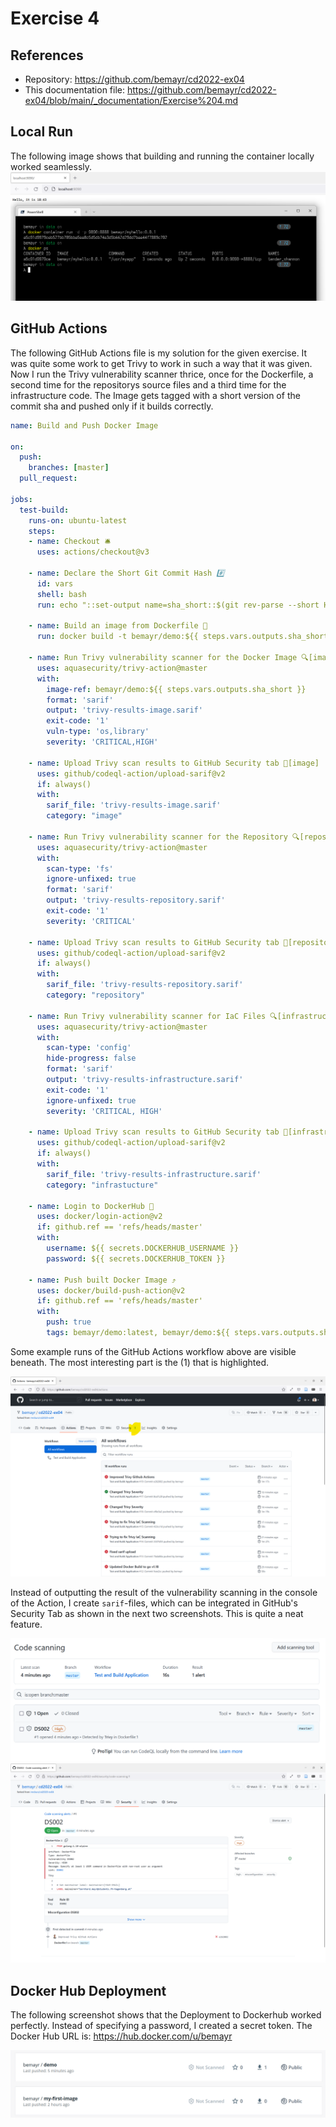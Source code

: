 # Exercise 4

## References
- Repository: https://github.com/bemayr/cd2022-ex04
- This documentation file: https://github.com/bemayr/cd2022-ex04/blob/main/_documentation/Exercise%204.md

## Local Run

The following image shows that building and running the container locally worked seamlessly.
![GitHub Actions Successful Run](./Exercise%204.1.png)

## GitHub Actions

The following GitHub Actions file is my solution for the given exercise. It was quite some work to get Trivy to work in such a way that it was given. Now I run the Trivy vulnerability scanner thrice, once for the Dockerfile, a second time for the repositorys source files and a third time for the infrastructure code. The Image gets tagged with a short version of the commit sha and pushed only if it builds correctly.

```yml
name: Build and Push Docker Image

on:
  push:
    branches: [master]
  pull_request:

jobs:
  test-build:
    runs-on: ubuntu-latest
    steps:
    - name: Checkout 🛎️
      uses: actions/checkout@v3

    - name: Declare the Short Git Commit Hash #️⃣
      id: vars
      shell: bash
      run: echo "::set-output name=sha_short::$(git rev-parse --short HEAD)"

    - name: Build an image from Dockerfile 🐋
      run: docker build -t bemayr/demo:${{ steps.vars.outputs.sha_short }} .

    - name: Run Trivy vulnerability scanner for the Docker Image 🔍[image]
      uses: aquasecurity/trivy-action@master
      with:
        image-ref: bemayr/demo:${{ steps.vars.outputs.sha_short }}
        format: 'sarif'
        output: 'trivy-results-image.sarif'
        exit-code: '1'
        vuln-type: 'os,library'
        severity: 'CRITICAL,HIGH'

    - name: Upload Trivy scan results to GitHub Security tab 📄[image]
      uses: github/codeql-action/upload-sarif@v2
      if: always()
      with:
        sarif_file: 'trivy-results-image.sarif'
        category: "image"

    - name: Run Trivy vulnerability scanner for the Repository 🔍[repository]
      uses: aquasecurity/trivy-action@master
      with:
        scan-type: 'fs'
        ignore-unfixed: true
        format: 'sarif'
        output: 'trivy-results-repository.sarif'
        exit-code: '1'
        severity: 'CRITICAL'

    - name: Upload Trivy scan results to GitHub Security tab 📄[repository]
      uses: github/codeql-action/upload-sarif@v2
      if: always()
      with:
        sarif_file: 'trivy-results-repository.sarif'
        category: "repository"

    - name: Run Trivy vulnerability scanner for IaC Files 🔍[infrastructure]
      uses: aquasecurity/trivy-action@master
      with:
        scan-type: 'config'
        hide-progress: false
        format: 'sarif'
        output: 'trivy-results-infrastructure.sarif'
        exit-code: '1'
        ignore-unfixed: true
        severity: 'CRITICAL, HIGH'

    - name: Upload Trivy scan results to GitHub Security tab 📄[infrastructure]
      uses: github/codeql-action/upload-sarif@v2
      if: always()
      with:
        sarif_file: 'trivy-results-infrastructure.sarif'
        category: "infrastucture"

    - name: Login to DockerHub 🔐
      uses: docker/login-action@v2
      if: github.ref == 'refs/heads/master'
      with:
        username: ${{ secrets.DOCKERHUB_USERNAME }}
        password: ${{ secrets.DOCKERHUB_TOKEN }}

    - name: Push built Docker Image ⤴️
      uses: docker/build-push-action@v2
      if: github.ref == 'refs/heads/master'
      with:
        push: true
        tags: bemayr/demo:latest, bemayr/demo:${{ steps.vars.outputs.sha_short }}
```
Some example runs of the GitHub Actions workflow above are visible beneath. The most interesting part is the (1) that is highlighted.

![GitHub Actions Successful Run](./Exercise%204.3.png)

Instead of outputting the result of the vulnerability scanning in the console of the Action, I create `sarif`-files, which can be integrated in GitHub's Security Tab as shown in the next two screenshots. This is quite a neat feature.

![GitHub Actions Successful Run](./Exercise%204.4.png)
![GitHub Actions Successful Run](./Exercise%204.5.png)

## Docker Hub Deployment

The following screenshot shows that the Deployment to Dockerhub worked perfectly. Instead of specifying a password, I created a secret token. The Docker Hub URL is: https://hub.docker.com/u/bemayr

![GitHub Actions Successful Run](./Exercise%204.2.png)

